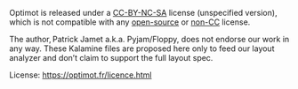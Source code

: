 Optimot is released under a [CC-BY-NC-SA] license (unspecified version),
which is not compatible with any [open-source] or [non-CC] license. 

The author, Patrick Jamet a.k.a. Pyjam/Floppy, does not endorse our work in any way.
These Kalamine files are proposed here only to feed our layout analyzer
and don’t claim to support the full layout spec.

License: https://optimot.fr/licence.html

[open-source]: https://opensource.org/licenses
[CC-BY-NC-SA]: https://creativecommons.org/licenses/by-nc-sa/4.0/deed
[non-CC]:      https://creativecommons.org/share-your-work/licensing-considerations/compatible-licenses/